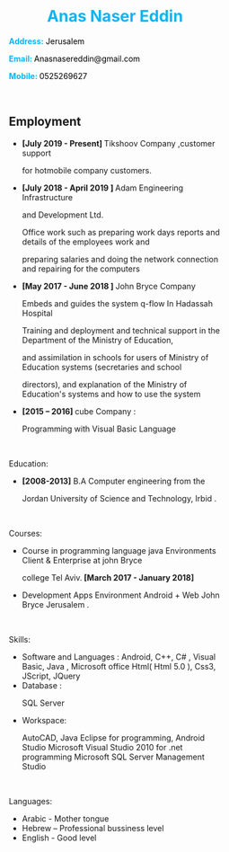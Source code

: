 <html>
  <head>
   <style type="text/css">
 

/*body {
    min-width: 500px;
}*/

div {
  border-radius: 5px;
}
/*
#header {
  height: 10px;
  width: 100%;
  background-color:#0bb5f4;
  position: fixed;
  z-index: 1;
  
}
*/
#title {
  margin-left: 3%;
}
/*
#footer {
  height: 14px;
  width: 100%;
  background-color: #0bb5f4;
  clear: both;
  position: relative;
}

.left {
  height: 1000px;
  width: 10px;
  background-color:#0bb5f4;
  float: left;
  position: fixed;
}
*/
/*
.right {
  height: 1040px;
  width: 10px;
  background-color: #0bb5f4;
  float: right;
  position: inherit;
}
*/
.stuff {
  display: inline-block;
  margin-top: 6px;
  margin-left: 55px;
  width: 75%;
  height: 1000px;
}

p,
li {
 font-family: "Montserrat", sans-serif;
font-color:"#0bb5f4";
list-style-type:square;
}

.head {
color: #0bb5f4;
  font-size: 20px;
font-weight: bold;
}

#name {
   font-family: "Montserrat", sans-serif;
  float: right;
  margin-top: 10px;
  margin-right: 4%;
}

a {
  color: black;
  text-decoration: none;
}

  </style> 
  </head>
<body>

<div class="stuff">
  
  <h1 style=" text-align:center;color:#0bb5f4">Anas Naser Eddin</h1> 
<p style="font-weight: bold;color:#0bb5f4">Address:<span style="font-weight: normal;color:black"> Jerusalem</span></p>
<p style="font-weight: bold;color:#0bb5f4">Email: <span style="font-weight: normal;color:black">Anasnasereddin@gmail.com </span></p>
<p style="font-weight: bold;color:#0bb5f4">Mobile: <span style="font-weight: normal;color:black">0525269627</span></p>
<br>
  <h2 class="head">Employment</h2>
  <ul>
    <li><span style="font-weight: bold;">[July 2019 - Present]  </span>Tikshoov Company ,customer support 

for hotmobile company customers.</li>
    <li><span style="font-weight: bold;">[July 2018 - April 2019 ] </span> Adam Engineering Infrastructure 

and Development Ltd.</li>
<p>Office work such as preparing work days reports and details of the employees work and 

preparing salaries and doing the network connection and repairing for the computers </p>
    <li><span style="font-weight: bold;">[May 2017 - June 2018 ]  </span>John Bryce Company  </li>
<p>Embeds and guides the system q-flow In Hadassah Hospital</p>
<p>Training and deployment and technical support in the Department of the Ministry of Education, 

and assimilation in schools for users of Ministry of Education systems (secretaries and school 

directors), and explanation of the Ministry of Education's systems and how to use the system</p>
    <li><span style="font-weight: bold;">[2015 – 2016]  </span>cube Company  :</li>
<p>Programming with Visual Basic Language</p>
   
  </ul>
<br>
  <p class="head">Education:</p>
  <ul>
    <li><span style="font-weight: bold;">[2008-2013]</span> B.A Computer  engineering from the 

Jordan University of  Science and Technology, Irbid .</li>
  </ul>
<br>
  <p class="head">Courses:</p>
  <ul>
        <li>Course in programming language java Environments Client & Enterprise at john Bryce 

college Tel Aviv.<span style="font-weight: bold;"> [March 2017 - January 2018]</span></li>
<li>Development Apps Environment Android + Web John Bryce Jerusalem .<span style="font-weight: 

bold;"> [October 2016 - March 2017 ]</span></li>
        </ul>
<br>
  <p class="head">Skills:</p>
  <ul>
    <li>Software and Languages :
 Android, C++, C# , Visual Basic, Java , Microsoft office
Html( Html 5.0 ), Css3, JScript, JQuery
</li>
    <li>Database :</li>
<p>SQL Server</p>
<li>Workspace:</li>
<p>AutoCAD, Java Eclipse for programming, Android Studio
Microsoft Visual Studio 2010 for .net programming
Microsoft SQL Server Management Studio
</p>

  </ul>
<br>
  <p class="head">Languages:</p>
  <ul>
    <li>Arabic - Mother tongue</li>
    <li>Hebrew – Professional bussiness level</li>
    <li>English - Good level</li>
  </ul>
<br>
</div>


</body>
</html>
